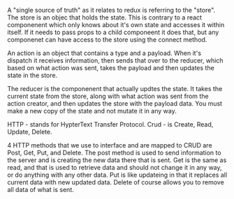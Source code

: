 A "single source of truth" as it relates to redux is referring to the "store". The store is an objec that holds the state. This is contrary to a react componenent which only knows about it's own state and accesses it within itself. If it needs to pass props to a child componeent it does that, but any componenet can have access to the store using the connect method.

An action is an object that contains a type and a payload. When it's dispatch it receives information, then sends that over to the reducer, which based on what action was sent, takes the payload and then updates the state in the store.

The reducer is the componenent that actually updtes the state. It takes the current state from the store, along with what action was sent from the action creator, and then updates the store with the payload data. You must make a new copy of the state and not mutate it in any way.

HTTP - stands for HypterText Transfer Protocol.
Crud - is Create, Read, Update, Delete.

4 HTTP methods that we use to interface and are mapped to CRUD are Post, Get, Put, and Delete. The post method is used to send information to the server and is creating the new data there that is sent. Get is the same as read, and that is used to retrieve data and should not change it in any way, or do anything with any other data. Put is like updateing in that it replaces all current data with new updated data. Delete of course allows you to remove all data of what is sent.
